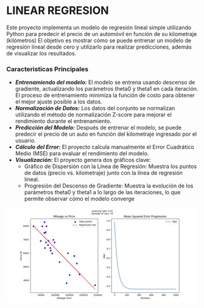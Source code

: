 # LINEAR REGRESION
Este proyecto implementa un modelo de regresión lineal simple utilizando Python para predecir el precio de un automóvil en función de su kilometraje (kilómetros)
El objetivo es mostrar cómo se puede entrenar un modelo de regresión lineal desde cero y utilizarlo para realizar predicciones, además de visualizar los resultados.

### Caracteristicas Principales
- ***Entrenamiendo del modelo:*** El modelo se entrena usando descenso de gradiente, actualizando los parámetros theta0 y theta1 en cada iteración. El proceso de entrenamiento minimiza la función de costo para obtener el mejor ajuste posible a los datos.
- ***Normalización de Datos:*** Los datos del conjunto se normalizan utilizando el método de normalización Z-score para mejorar el rendimiento durante el entrenamiento.
- ***Predicción del Modelo:*** Después de entrenar el modelo, se puede predecir el precio de un auto en función del kilometraje ingresado por el usuario.
- ***Cálculo del Error:*** El proyecto calcula manualmente el Error Cuadrático Medio (MSE) para evaluar el rendimiento del modelo.
- ***Visualización:*** El proyecto genera dos gráficos clave:
    - Gráfico de Dispersión con la Línea de Regresión: Muestra los puntos de datos (precio vs. kilometraje) junto con la línea de regresión lineal.
    - Progresión del Descenso de Gradiente: Muestra la evolución de los parámetros theta0 y theta1 a lo largo de las iteraciones, lo que permite observar cómo el modelo converge

<p align="center">
  <img src="https://github.com/johnconh/Linear-Regresion/blob/main/progresion.png"/>
</p>
